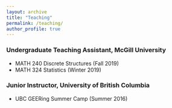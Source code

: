 ```yaml
---
layout: archive
title: "Teaching"
permalink: /teaching/
author_profile: true
---
```



### Undergraduate Teaching Assistant, McGill University
* MATH 240 Discrete Structures (Fall 2019)
* MATH 324 Statistics (Winter 2019)

### Junior Instructor, University of British Columbia
*  UBC GEERing Summer Camp (Summer 2016)
